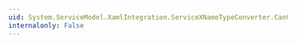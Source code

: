 ```yaml
---
uid: System.ServiceModel.XamlIntegration.ServiceXNameTypeConverter.CanConvertFrom(System.ComponentModel.ITypeDescriptorContext,System.Type)
internalonly: False
---
```

